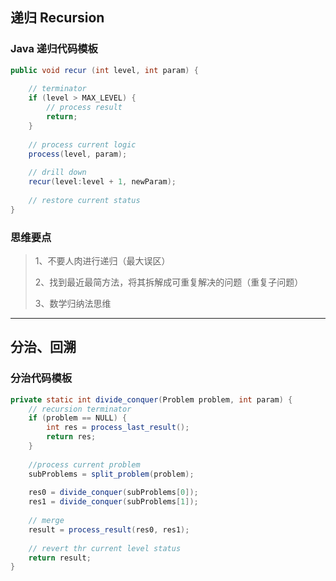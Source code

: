 ## 递归 Recursion

### Java 递归代码模板

```java
public void recur (int level, int param) {
    
    // terminator
    if (level > MAX_LEVEL) {
        // process result
        return;
    }
    
    // process current logic
    process(level, param);
    
    // drill down
    recur(level:level + 1, newParam);
    
    // restore current status
}
```

### 思维要点

> 1、不要人肉进行递归（最大误区）
>
> 2、找到最近最简方法，将其拆解成可重复解决的问题（重复子问题）
>
> 3、数学归纳法思维

------

## 分治、回溯

### 分治代码模板

```java
private static int divide_conquer(Problem problem, int param) {
    // recursion terminator
    if (problem == NULL) {
        int res = process_last_result();
        return res;
    }
    
    //process current problem
    subProblems = split_problem(problem);
    
    res0 = divide_conquer(subProblems[0]);
    res1 = divide_conquer(subProblems[1]);
    
    // merge
    result = process_result(res0, res1);
    
    // revert thr current level status
    return result;
}
```

